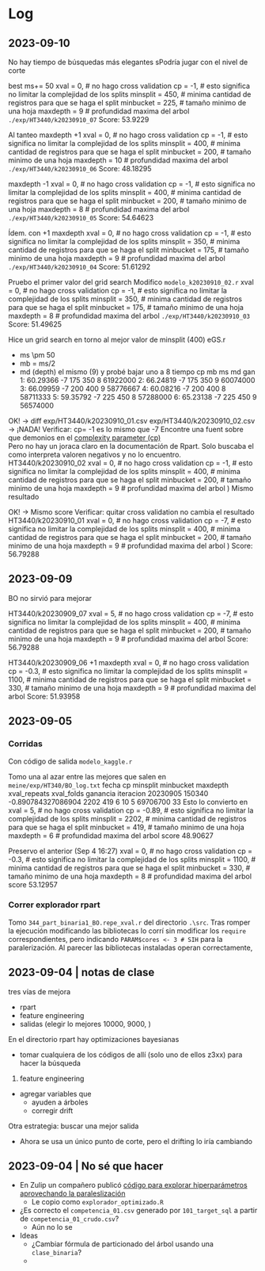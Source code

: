 # Log


## 2023-09-10
No hay tiempo de búsquedas más elegantes
sPodría jugar con el nivel de corte


best ms+= 50
  xval = 0, # no hago cross validation
  cp = -1, # esto significa no limitar la complejidad de los splits
  minsplit = 450, # minima cantidad de registros para que se haga el split
  minbucket = 225, # tamaño minimo de una hoja
  maxdepth = 9 # profundidad maxima del arbol
`./exp/HT3440/k20230910_07`
Score: 53.9229


Al tanteo maxdepth +1
  xval = 0, # no hago cross validation
  cp = -1, # esto significa no limitar la complejidad de los splits
  minsplit = 400, # minima cantidad de registros para que se haga el split
  minbucket = 200, # tamaño minimo de una hoja
  maxdepth = 10 # profundidad maxima del arbol
`./exp/HT3440/k20230910_06`
Score: 48.18295

maxdepth -1
  xval = 0, # no hago cross validation
  cp = -1, # esto significa no limitar la complejidad de los splits
  minsplit = 400, # minima cantidad de registros para que se haga el split
  minbucket = 200, # tamaño minimo de una hoja
  maxdepth = 8 # profundidad maxima del arbol
`./exp/HT3440/k20230910_05`
Score: 54.64623


Ídem. con +1 maxdepth
  xval = 0, # no hago cross validation
  cp = -1, # esto significa no limitar la complejidad de los splits
  minsplit = 350, # minima cantidad de registros para que se haga el split
  minbucket = 175, # tamaño minimo de una hoja
  maxdepth = 9 # profundidad maxima del arbol
`./exp/HT3440/k20230910_04`
Score: 51.61292

Pruebo el primer valor del grid search
Modifico `modelo_k20230910_02.r`
  xval = 0, # no hago cross validation
  cp = -1, # esto significa no limitar la complejidad de los splits
  minsplit = 350, # minima cantidad de registros para que se haga el split
  minbucket = 175, # tamaño minimo de una hoja
  maxdepth = 8 # profundidad maxima del arbol
`./exp/HT3440/k20230910_03`
Score: 51.49625


Hice un grid search en torno al mejor valor de minsplit (400)
eGS.r
- ms \pm 50
- mb = ms/2
- md (depth) el mismo (9) y probé bajar uno a 8
     tiempo cp  mb  ms md      gan
1: 60.29366 -7 175 350  8 61922000
2: 66.24819 -7 175 350  9 60074000
3: 66.09959 -7 200 400  9 58776667
4: 60.08216 -7 200 400  8 58711333
5: 59.35792 -7 225 450  8 57288000
6: 65.23138 -7 225 450  9 56574000


OK! -> diff exp/HT3440/k20230910_01.csv exp/HT3440/k20230910_02.csv -> ¡NADA!
Verificar: cp= -1 es lo mismo que -7
Encontre una fuent sobre que demonios en el [complexity parameter (cp)](https://cran.r-project.org/web/packages/rpart/vignettes/longintro.pdf)  
Pero no hay un joraca claro en la documentación de Rpart.
Solo buscaba el como interpreta valoren negativos y no lo encuentro.
HT3440/k20230910_02
  xval = 0, # no hago cross validation
  cp = -1, # esto significa no limitar la complejidad de los splits
  minsplit = 400, # minima cantidad de registros para que se haga el split
  minbucket = 200, # tamaño minimo de una hoja
  maxdepth = 9 # profundidad maxima del arbol
)
Mismo resultado


OK!  -> Mismo score
Verificar: quitar cross validation no cambia el resultado
HT3440/k20230910_01
  xval = 0, # no hago cross validation
  cp = -7, # esto significa no limitar la complejidad de los splits
  minsplit = 400, # minima cantidad de registros para que se haga el split
  minbucket = 200, # tamaño minimo de una hoja
  maxdepth = 9 # profundidad maxima del arbol
)
Score: 56.79288


## 2023-09-09
BO no sirvió para mejorar


HT3440/k20230909_07
  xval = 5, # no hago cross validation
  cp = -7, # esto significa no limitar la complejidad de los splits
  minsplit = 400, # minima cantidad de registros para que se haga el split
  minbucket = 200, # tamaño minimo de una hoja
  maxdepth = 9 # profundidad maxima del arbol
Score: 56.79288

HT3440/k20230909_06
+1 maxdepth
  xval = 0, # no hago cross validation
  cp = -0.3, # esto significa no limitar la complejidad de los splits
  minsplit = 1100, # minima cantidad de registros para que se haga el split
  minbucket = 330, # tamaño minimo de una hoja
  maxdepth = 9 # profundidad maxima del arbol
Score: 51.93958





## 2023-09-05
### Corridas
Con código de salida
`modelo_kaggle.r`

Tomo una al azar entre las mejores que salen en `meine/exp/HT340/BO_log.txt`
fecha	cp	minsplit	minbucket	maxdepth	xval_repeats	xval_folds	ganancia	iteracion
20230905 150340	-0.890784327086904	2202	419	6	10	5	69706700	33
Esto lo convierto en
  xval = 5, # no hago cross validation
  cp = -0.89, # esto significa no limitar la complejidad de los splits
  minsplit = 2202, # minima cantidad de registros para que se haga el split
  minbucket = 419, # tamaño minimo de una hoja
  maxdepth = 6 # profundidad maxima del arbol
score   48.90627
 
Preservo el anterior (Sep  4 16:27)
  xval = 0, # no hago cross validation
  cp = -0.3, # esto significa no limitar la complejidad de los splits
  minsplit = 1100, # minima cantidad de registros para que se haga el split
  minbucket = 330, # tamaño minimo de una hoja
  maxdepth = 8 # profundidad maxima del arbol
score   53.12957


### Correr explorador rpart
Tomo `344_part_binaria1_BO.repe_xval.r` del directorio `.\src`.
Tras romper la ejecución modificando las bibliotecas lo corrí sin modificar los `require` correspondientes, pero indicando 
`PARAM$cores <- 3 # SIH`
para la paralerización.
Al parecer las bibliotecas instaladas operan correctamente,


## 2023-09-04 | notas de clase
tres vías de mejora
- rpart
- feature engineering
- salidas (elegir lo mejores 10000, 9000, )


En el directorio rpart hay optimizaciones bayesianas
- tomar cualquiera de los códigos de allí (solo uno de ellos z3xx) para hacer la búsqueda 

1. feature engineering
- agregar variables que
    - ayuden a árboles 
    - corregir drift

Otra estrategia: buscar una mejor salida
- Ahora se usa un único punto de corte, pero el drifting lo iría cambiando




## 2023-09-04 | No sé que hacer
- En Zulip un compañero publicó [código para explorar hiperparámetros aprovechando la paraleslización](https://dmeyf2023.zulip.rebelare.com/#narrow/stream/401-Code/topic/z202.20-.20Multinucleo)
    - Le copio como `explorador_optimizado.R`
- ¿Es correcto el `competencia_01.csv` generado por `101_target_sql` a partir de  `competencia_01_crudo.csv`?
    - Aún no lo se
- Ideas
    - ¿Cambiar fórmula de particionado del árbol usando una `clase_binaria`?
    - 
